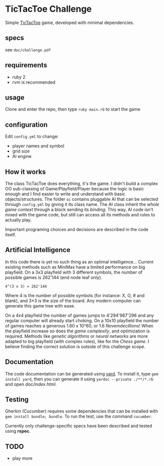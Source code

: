 # TicTacToe Challenge

Simple [TicTacToe](https://en.wikipedia.org/wiki/Tic-tac-toe) game, developed with minimal dependencies.

## specs

see `doc/challenge.pdf`

## requirements

- ruby 2
- rvm is recommended

## usage

Clone and enter the repo, then type `ruby main.rb` to start the game

## configuration

Edit `config.yml` to change:

- player names and symbol
- grid size
- AI engine

## How it works

The class TicTacToe does everything, it's the game. I didn't build a complex OO sub-classing of Game/Playfield/Player because the logic is basic enough and I find easier to write and understand with basic objects/structures.
The folder `ai` contains pluggable AI that can be selected through `config.yml` by giving it its class name. The AI class inherit the *whole game context* through a block sending its *binding*. This way, AI code isn't mixed with the game code, but still can access all its methods and rules to actually play.

Important programing choices and decisions are described in the code itself.

## Artificial Intelligence

In this code there is yet no such thing as an optimal intelligence...
Current existing methods such as MiniMax have a limited performance on big playfield. On a 3x3 playfield with 3 different symbols, the number of possible games is 262'144 (end node leaf only).
```
4^(3 x 3) = 262'144
```
Where 4 is the number of possible symbols (for instance: X, O, # and blank), and 3*3 is the size of the board.
Any modern computer can generate this game tree with ease.

On a 4x4 playfield the number of games jumps to 4'294'967'296 and any regular computer will already start choking.
On a 10x10 playfield the number of games reaches a generous 1.60 x 10^60, or 1.6 _Novemdecillions_!
When the playfield increase so does the _game complexity_, and optimization is required. Methods like _genetic algorithms_ or _neural networks_ are more adapted to big playfield (with complex rules), like for the _Chess game_.
I believe finding the correct solution is outside of this challenge scope.

## Documentation

The code documentation can be generated using [yard](https://yardoc.org/).
To install it, type `gem install yard`, then you can generate it using `yardoc --private ./**/*.rb` and open _doc/index.html_.

## Testing

Gherkin (Cucumber) requires some dependencies that can be installed with `gem install bundle; bundle`.
To run the test, use the command `cucumber`.

Currently only challenge-specific specs have been described and tested using **rspec**.

## TODO

- play more
